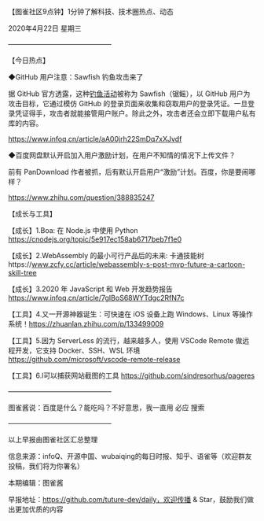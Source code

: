 【图雀社区9点钟】1分钟了解科技、技术圈热点、动态

2020年4月22日  星期三

———————————————     

【今日热点】   

 ◆GitHub 用户注意：Sawfish 钓鱼攻击来了

据 GitHub 官方透露，这种[钓鱼活动](https://www.baidu.com/s?ie=UTF-8&wd=钓鱼攻击)被称为 Sawfish（锯鳐），以 GitHub 用户为攻击目标，它通过模仿 GitHub 的登录页面来收集和窃取用户的登录凭证。一旦登录凭证得手，攻击者就能接管用户账户。除此之外，攻击者还会立即下载用户私有库的内容。

https://www.infoq.cn/article/aA00jrh22SmDq7xXJvdf

 ◆百度网盘默认开启加入用户激励计划，在用户不知情的情况下上传文件？

前有 PanDownload 作者被抓，后有默认开启用户“激励”计划。百度，你是要闹哪样？

https://www.zhihu.com/question/388835247

【成长与工具】   

【成长】1.Boa: 在 Node.js 中使用 Python https://cnodejs.org/topic/5e917ec158ab6717beb7f1e0

【成长】2.WebAssembly 的最小可行产品后的未来: 卡通技能树https://www.zcfy.cc/article/webassembly-s-post-mvp-future-a-cartoon-skill-tree

【成长】3.2020 年 JavaScript 和 Web 开发趋势报告 https://www.infoq.cn/article/7gIBoS68WYTdgc2RfN7c

【工具】4.又一开源神器诞生：可快速在 iOS 设备上跑 Windows、Linux 等操作系统！https://zhuanlan.zhihu.com/p/133499009

【工具】5.因为 ServerLess 的流行，越来越多人，使用 VSCode Remote 做远程开发，它支持 Docker、SSH、WSL 环境 https://github.com/microsoft/vscode-remote-release

【工具】6.l可以捕获网站截图的工具 https://github.com/sindresorhus/pageres

——————————————— 

图雀酱说：百度是什么？能吃吗？不好意思，我一直用 必应 搜索

———————————————

以上早报由图雀社区汇总整理   

信息来源：infoQ、开源中国、wubaiqing的每日时报、知乎、语雀等（欢迎群友投稿，我们将为你署名）

本期编辑：图雀酱

早报地址：https://github.com/tuture-dev/daily，欢迎传播 & Star，鼓励我们做出更加优质的内容